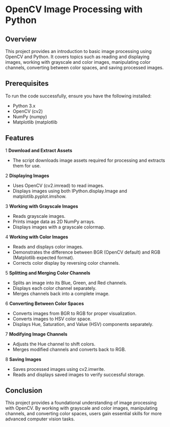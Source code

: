 # OpenCV Image Processing with Python

## Overview
This project provides an introduction to basic image processing using OpenCV and Python. It covers topics such as reading and displaying images, working with grayscale and color images, manipulating color channels, converting between color spaces, and saving processed images.

## Prerequisites
To run the code successfully, ensure you have the following installed:
- Python 3.x
- OpenCV (cv2)
- NumPy (numpy)
- Matplotlib (matplotlib

## Features
1 **Download and Extract Assets**
- The script downloads image assets required for processing and extracts them for use.

2 **Displaying Images**
- Uses OpenCV (cv2.imread) to read images.
- Displays images using both IPython.display.Image and matplotlib.pyplot.imshow.
  
3 **Working with Grayscale Images**
- Reads grayscale images.
- Prints image data as 2D NumPy arrays.
- Displays images with a grayscale colormap.

4 **Working with Color Images**

- Reads and displays color images.
- Demonstrates the difference between BGR (OpenCV default) and RGB (Matplotlib expected format).
- Corrects color display by reversing color channels.

5 **Splitting and Merging Color Channels**

- Splits an image into its Blue, Green, and Red channels.
- Displays each color channel separately.
- Merges channels back into a complete image.

6 **Converting Between Color Spaces**

- Converts images from BGR to RGB for proper visualization.
- Converts images to HSV color space.
- Displays Hue, Saturation, and Value (HSV) components separately.

7 **Modifying Image Channels**

- Adjusts the Hue channel to shift colors.
- Merges modified channels and converts back to RGB.

8 **Saving Images**

- Saves processed images using cv2.imwrite.
- Reads and displays saved images to verify successful storage.

## Conclusion
This project provides a foundational understanding of image processing with OpenCV. By working with grayscale and color images, manipulating channels, and converting color spaces, users gain essential skills for more advanced computer vision tasks.
